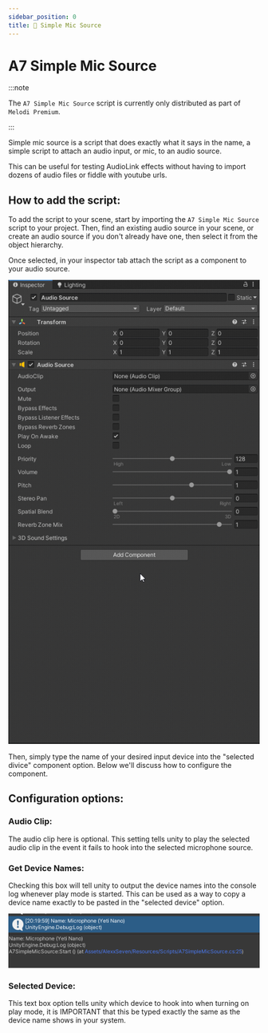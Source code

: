 ```yaml
---
sidebar_position: 0
title: 📄 Simple Mic Source
---
```


# A7 Simple Mic Source

:::note

The `A7 Simple Mic Source` script is currently only distributed as part of `Melodi Premium`.

:::

Simple mic source is a script that does exactly what it says in the name, a simple script to attach an audio input, or mic, to an audio source.

This can be useful for testing AudioLink effects without having to import dozens of audio files or fiddle with youtube urls.

## How to add the script:

To add the script to your scene, start by importing the `A7 Simple Mic Source` script to your project. Then, find an existing audio source in your scene, or create an audio source if you don't already have one, then select it from the object hierarchy.

Once selected, in your inspector tab attach the script as a component to your audio source.
<div style={{textAlign: 'center'}}>

![Attaching the script as a component.](/img/misc/simplemic/attaching.gif)

</div>
Then, simply type the name of your desired input device into the "selected divice" component option.
Below we'll discuss how to configure the component.


## Configuration options:
### Audio Clip:
The audio clip here is optional. This setting tells unity to play the selected audio clip in the event it fails to hook into the selected microphone source.

### Get Device Names:
Checking this box will tell unity to output the device names into the console log whenever play mode is started. This can be used as a way to copy a device name exactly to be pasted in the "selected device" option.
<div style={{textAlign: 'center'}}>

![Example of the log output this option will generate.](/img/misc/simplemic/devicelog.png)

</div>

### Selected Device:
This text box option tells unity which device to hook into when turning on play mode, it is IMPORTANT that this be typed exactly the same as the device name shows in your system.